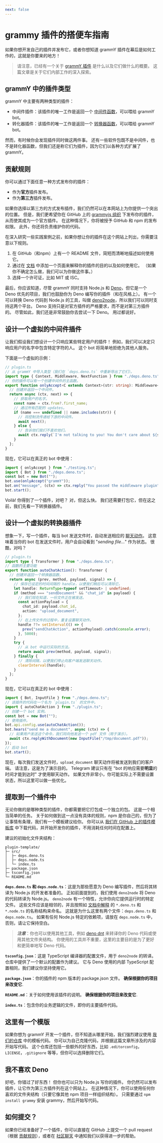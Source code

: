 ```yaml
---
next: false
---
```


# grammy 插件的搭便车指南

如果你想开发自己的插件并发布它，或者你想知道 grammY
插件在幕后是如何工作的，这就是你要来的地方！

> 请注意，已经有一个关于 [grammY 插件](./) 是什么以及它们做什么的概要。
> 这篇文章是关于它们内部工作的深入探索。

## grammY 中的插件类型

grammY 中主要有两种类型的插件：

- 中间件插件：该插件的唯一工作是返回一个
  [中间件函数](../guide/middleware)，可以喂给 grammY bot。
- 转化器插件：该插件的唯一工作是返回一个
  [转换器函数](../advanced/transformers)，可以喂给 grammY bot。

然而，有时候你会发现插件同时做这两件事。
还有一些软件包既不是中间件，也不是转化器函数，但我们还是称它们为插件，因为它们以各种方式扩展了
grammY。

## 贡献规则

你可以通过下面任意一种方式发布你的插件：

- 作为**官方**插件发布。
- 作为**第三方**插件发布。

如果你选择以第三方的方式发布插件，我们仍然可以在本网站上为你提供一个突出的位置。
但是，我们更希望你在 GitHub 上的 [grammyjs 组织](https://github.com/grammyjs)
下发布你的插件，从而使其成为一个官方插件。 在这种情况下，你将被授予 GitHub 和
npm 的发布权限。 此外，你还将负责维护你的代码。

在深入研究一些实践案例之前，如果你想让你的插件在这个网站上列出，你需要注意以下规则。

1. 在 GitHub（和npm）上有一个 README 文件，简短而清晰地描述如何使用它。
2. 通过在 [文档](https://github.com/grammyjs/website)
   中添加一个页面来解释你的插件的目的以及如何使用它。
   （如果你不确定怎么做，我们可以为你做这件事。）
3. 选择一个许可证，比如 MIT 或 ISC。

最后，你应该知道，尽管 grammY 同时支持 Node.js 和
[Deno](https://deno.com)，但它是一个 Deno 优先的项目，我们也鼓励你为 Deno
编写你的插件（和在风格上）。 有一个可以转换 Deno 代码到 Node.js 的工具，叫做
[deno2node](https://github.com/wojpawlik/deno2node)，所以我们可以同时支持这两个平台。
Deno 支持只是对官方插件的严格要求，而不是对第三方插件的。
尽管如此，我们还是非常鼓励你去尝试一下 Deno。 用过都说好。

## 设计一个虚拟的中间件插件

让我们假设我们想设计一个只响应某些特定用户的插件！
例如，我们可以决定只响应用户的名字中包含特定字符的人。 这个 bot
将简单地拒绝为其他人服务。

下面是一个虚拟的示例：

```ts
// plugin.ts
// 从 grammY 中导入类型（我们在 `deps.deno.ts` 中重新导出了它们）。
import type { Context, Middleware, NextFunction } from "./deps.deno.ts";
// 你的插件可以有一个创建中间件的主函数。
export function onlyAccept<C extends Context>(str: string): Middleware<C> {
  // 创建并返回一个中间件。
  return async (ctx, next) => {
    // 获取用户的名字。
    const name = ctx.from?.first_name;
    // 通过所有匹配的 updates。
    if (name === undefined || name.includes(str)) {
      // 将控制流传递给下游的中间件。
      await next();
    } else {
      // 告诉他们我们不喜欢他们。
      await ctx.reply(`I'm not talking to you! You don't care about ${str}!`);
    }
  };
}
```

现在，它可以在真正的 bot 中使用：

```ts
import { onlyAccept } from "./testing.ts";
import { Bot } from "./deps.deno.ts";
const bot = new Bot("");
bot.use(onlyAccept("grammY"));
bot.on("message", (ctx) => ctx.reply("You passed the middleware plugin"));
bot.start();
```

Voilà! 你得到了一个插件，对吧？ 对，但这么快。
我们还需要打包它，但在这之前，我们先看一下转换器插件。

## 设计一个虚拟的转换器插件

想象一下，写一个插件，每当 bot 发送文件时，自动发送相应的
[聊天动作](https://core.telegram.org/bots/api#sendchataction)。 这意味着当你的
bot 在发送文件时，用户会自动看到 "_sending file…_" 作为状态。 很酷，对吗？

```ts
// plugin.ts
import type { Transformer } from "./deps.deno.ts";
// 函数的主要功能
export function autoChatAction(): Transformer {
  // 创建并返回一个转换器函数。
  return async (prev, method, payload, signal) => {
    // 保存已设定的时间间隔的 handle，以便我们稍后可以清除它。
    let handle: ReturnType<typeof setTimeout> | undefined;
    if (method === "sendDocument" && "chat_id" in payload) {
      // 我们现在知道，一份文件正在被发送。
      const actionPayload = {
        chat_id: payload.chat_id,
        action: "upload_document",
      };
      // 在上传文件的过程中，重复设置聊天动作。
      handle ??= setInterval(() => {
        prev("sendChatAction", actionPayload).catch(console.error);
      }, 5000);
    }
    try {
      // 从 bot 中运行实际的方法。
      return await prev(method, payload, signal);
    } finally {
      // 清除间隔，以便我们停止向客户端发送聊天动作。
      clearInterval(handle);
    }
  };
}
```

现在，它可以在真正的 bot 中使用：

```ts
import { Bot, InputFile } from "./deps.deno.ts";
// 该插件的代码在一个名为 `plugin.ts` 的文件中。
import { autoChatAction } from "./plugin.ts";
// 创建一个 bot 实例。
const bot = new Bot("");
// 使用插件。
bot.api.config.use(autoChatAction());
bot.hears("send me a document", async (ctx) => {
  // 如果用户发送这个命令，我们将向他发送一个 pdf 文件（用于演示）。
  await ctx.replyWithDocument(new InputFile("/tmp/document.pdf"));
});
// 启动 bot
bot.start();
```

现在，每次我们发送文件时，`upload_document` 聊天动作将被发送到我们的客户端。
请注意，这是为了演示目的。 Telegram 建议只有在 "bot
的响应需要**明显**的时间才能到达时" 才使用聊天动作。
如果文件非常小，你可能实际上不需要设置状态，所以这里可以做一些优化。

## 提取到一个插件中

无论你做的是哪种类型的插件，你都需要把它打包成一个独立的包。
这是一个相当简单的任务。 关于如何做到这一点没有具体的规则，npm
是你自己的，但为了让事情有条理，我们有一个模板建议给你。 你可以从
[我们在 GitHub 上的插件模板库](https://github.com/grammyjs/plugin-template)
中下载代码，并开始开发你的插件，不用消耗任何时间在配置上。

建议的初始化文件夹结构：

```asciiart:no-line-numbers
plugin-template/
├─ src/
│  ├─ deps.deno.ts
│  ├─ deps.node.ts
│  └─ index.ts
├─ package.json
├─ tsconfig.json
└─ README.md
```

**`deps.deno.ts` 和 `deps.node.ts`**：这是为那些愿意为 Deno
编写插件，然后将其转译为 Node.js 的开发者准备的。 正如前面提到的，我们使用
`deno2node` 将 Deno 的代码转译为 Node.js。 `deno2node`
有一个特性，允许你向它提供运行时的特定文件。 这些文件应该是相邻的，并且按照如
[文档中解释](https://github.com/wojpawlik/deno2node#runtime-specific-code) 的
`*.deno.ts` 和 `*.node.ts` 的名称结构来命名。
这就是为什么这里有两个文件：`deps.deno.ts` 和 `deps.node.ts`。 如果有任何
Node.js 特定的依赖项，请放在 `deps.node.ts` 中，否则，请让它保持空白。

> _**注意**_：你也可以使用其他工具，例如
> [deno dnt](https://github.com/denoland/dnt) 来转译你的 Deno
> 代码或使用其他文件夹结构。
> 你使用的工具并不重要，这里的主要目的是为了更好和更简单地写 Deno 代码。

**`tsconfig.json`**：这是 TypeScript 编译器的配置文件，用于 `deno2node` 的转译。
仓库中提供了一个默认的配置作为建议。 它与 Deno 使用的内部 TypeScript
配置相同，我们建议你坚持使用它。

**`package.json`**：你的插件的 npm 版本的 package.json 文件。
**确保根据你的项目来改变它**.

**`README.md`**：关于如何使用该插件的说明。 **确保根据你的项目来改变它**.

**`index.ts`**：包含你的业务逻辑的文件，即你的主要插件代码。

## 这里有一个模版

如果你想为 grammY 开发一个插件，但不知道从哪里开始，我们强烈建议使用
[我们的仓库](https://github.com/grammyjs/plugin-template) 中的模板代码。
你可以为自己克隆代码，并根据这篇文章所涉及的内容开始写代码。
这个仓库还包括一些额外的好东西，比如 `.editorconfig`，`LICENSE`，`.gitignore`
等等，但你可以选择删除它们。

## 我不喜欢 Deno

好吧，你错过了好东西！ 但你也可以只为 Node.js 写你的插件。
你仍然可以发布插件，让它作为第三方插件列在这个网站上。
在这种情况下，你可以使用任何你喜欢的文件夹结构（只要它像其他 npm
项目一样组织结构）。 只需要通过 `npm install grammy` 安装
grammy，然后开始写代码。

## 如何提交？

如果你已经准备好了一个插件，你可以直接在 GitHub 上提交一个 pull request（根据
[贡献规则](#贡献规则)），或者在 [社区聊天](https://t.me/grammyjs)
中通知我们以获得进一步的帮助。

